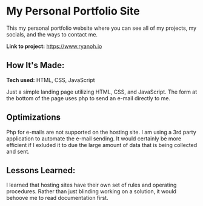 # My Personal Portfolio Site

This my personal portfolio website where you can see all of my projects, my socials, and the ways to contact me. 


**Link to project:** https://www.ryanoh.io


## How It's Made:

**Tech used:** HTML, CSS, JavaScript

Just a simple landing page utilizing HTML, CSS, and JavaScript. The form at the bottom of the page uses php to send an e-mail directly to me. 


## Optimizations

Php for e-mails are not supported on the hosting site. I am using a 3rd party application to automate the e-mail sending. It would certainly be more efficient if I exluded it to due the large amount of data that is being collected and sent. 


## Lessons Learned:

I learned that hosting sites have their own set of rules and operating procedures. Rather than just blinding working on a solution, it would behoove me to read documentation first.  

